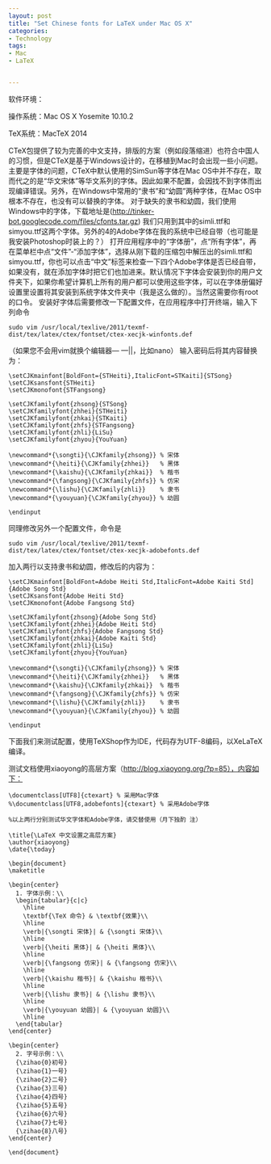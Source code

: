 ```yaml
---
layout: post
title: "Set Chinese fonts for LaTeX under Mac OS X"
categories:
- Technology
tags:
- Mac
- LaTeX


---
```


软件环境：

 操作系统：Mac OS X Yosemite 10.10.2
 
 TeX系统：MacTeX 2014


 CTeX包提供了较为完善的中文支持，排版的方案（例如段落缩进）也符合中国人的习惯，但是CTeX是基于Windows设计的，在移植到Mac时会出现一些小问题。主要是字体的问题，CTeX中默认使用的SimSun等字体在Mac OS中并不存在，取而代之的是“华文宋体”等华文系列的字体。因此如果不配置，会因找不到字体而出现编译错误。另外，在Windows中常用的“隶书”和“幼圆”两种字体，在Mac OS中根本不存在，也没有可以替换的字体。
 对于缺失的隶书和幼圆，我们使用Windows中的字体，下载地址是(http://tinker-bot.googlecode.com/files/cfonts.tar.gz)
 我们只用到其中的simli.ttf和simyou.ttf这两个字体。另外的4的Adobe字体在我的系统中已经自带（也可能是我安装Photoshop时装上的？）
 打开应用程序中的“字体册”，点“所有字体”，再在菜单栏中点“文件”-“添加字体”，选择从刚下载的压缩包中解压出的simli.ttf和simyou.ttf，你也可以点击“中文”标签来检查一下四个Adobe字体是否已经自带，如果没有，就在添加字体时把它们也加进来。默认情况下字体会安装到你的用户文件夹下，如果你希望计算机上所有的用户都可以使用这些字体，可以在字体册偏好设置里设置将其安装到系统字体文件夹中（我是这么做的）。当然这需要你有root的口令。
 安装好字体后需要修改一下配置文件，在应用程序中打开终端，输入下列命令

 	sudo vim /usr/local/texlive/2011/texmf-dist/tex/latex/ctex/fontset/ctex-xecjk-winfonts.def
 （如果您不会用vim就换个编辑器— —||，比如nano） 
输入密码后将其内容替换为：

	\setCJKmainfont[BoldFont={STHeiti},ItalicFont=STKaiti]{STSong}
	\setCJKsansfont{STHeiti}
	\setCJKmonofont{STFangsong}

	\setCJKfamilyfont{zhsong}{STSong}
	\setCJKfamilyfont{zhhei}{STHeiti}
	\setCJKfamilyfont{zhkai}{STKaiti}
	\setCJKfamilyfont{zhfs}{STFangsong}
	\setCJKfamilyfont{zhli}{LiSu}
	\setCJKfamilyfont{zhyou}{YouYuan}

	\newcommand*{\songti}{\CJKfamily{zhsong}} % 宋体
	\newcommand*{\heiti}{\CJKfamily{zhhei}}   % 黑体
	\newcommand*{\kaishu}{\CJKfamily{zhkai}}  % 楷书
	\newcommand*{\fangsong}{\CJKfamily{zhfs}} % 仿宋
	\newcommand*{\lishu}{\CJKfamily{zhli}}    % 隶书
	\newcommand*{\youyuan}{\CJKfamily{zhyou}} % 幼圆

	\endinput

同理修改另外一个配置文件，命令是

	sudo vim /usr/local/texlive/2011/texmf-dist/tex/latex/ctex/fontset/ctex-xecjk-adobefonts.def
加入两行以支持隶书和幼圆，修改后的内容为：

	\setCJKmainfont[BoldFont=Adobe Heiti Std,ItalicFont=Adobe Kaiti Std]{Adobe Song Std}
	\setCJKsansfont{Adobe Heiti Std}
	\setCJKmonofont{Adobe Fangsong Std}

	\setCJKfamilyfont{zhsong}{Adobe Song Std}
	\setCJKfamilyfont{zhhei}{Adobe Heiti Std}
	\setCJKfamilyfont{zhfs}{Adobe Fangsong Std}
	\setCJKfamilyfont{zhkai}{Adobe Kaiti Std}
	\setCJKfamilyfont{zhli}{LiSu}
	\setCJKfamilyfont{zhyou}{YouYuan}

	\newcommand*{\songti}{\CJKfamily{zhsong}} % 宋体
	\newcommand*{\heiti}{\CJKfamily{zhhei}}   % 黑体
	\newcommand*{\kaishu}{\CJKfamily{zhkai}}  % 楷书
	\newcommand*{\fangsong}{\CJKfamily{zhfs}} % 仿宋
	\newcommand*{\lishu}{\CJKfamily{zhli}}    % 隶书
	\newcommand*{\youyuan}{\CJKfamily{zhyou}} % 幼圆

	\endinput

下面我们来测试配置，使用TeXShop作为IDE，代码存为UTF-8编码，以XeLaTeX编译。

测试文档使用xiaoyong的高层方案（http://blog.xiaoyong.org/?p=85），内容如下：

	\documentclass[UTF8]{ctexart} % 采用Mac字体
	%\documentclass[UTF8,adobefonts]{ctexart} % 采用Adobe字体

	%以上两行分别测试华文字体和Adobe字体，请交替使用（月下独酌 注）

	\title{\LaTeX 中文设置之高层方案}
	\author{xiaoyong}
	\date{\today}
	 
	\begin{document}
	\maketitle
	 
	\begin{center}
	  1. 字体示例：\\
	  \begin{tabular}{c|c}
	    \hline
	    \textbf{\TeX 命令} & \textbf{效果}\\
	    \hline
	    \verb|{\songti 宋体}| & {\songti 宋体}\\
	    \hline
	    \verb|{\heiti 黑体}| & {\heiti 黑体}\\
	    \hline
	    \verb|{\fangsong 仿宋}| & {\fangsong 仿宋}\\
	    \hline
	    \verb|{\kaishu 楷书}| & {\kaishu 楷书}\\
	    \hline
	    \verb|{\lishu 隶书}| & {\lishu 隶书}\\
	    \hline
	    \verb|{\youyuan 幼圆}| & {\youyuan 幼圆}\\
	    \hline
	  \end{tabular}
	\end{center}
	 
	\begin{center}
	  2. 字号示例：\\
	  {\zihao{0}初号}
	  {\zihao{1}一号}
	  {\zihao{2}二号}
	  {\zihao{3}三号}
	  {\zihao{4}四号}
	  {\zihao{5}五号}
	  {\zihao{6}六号}
	  {\zihao{7}七号}
	  {\zihao{8}八号}
	\end{center}
	 
	\end{document}
